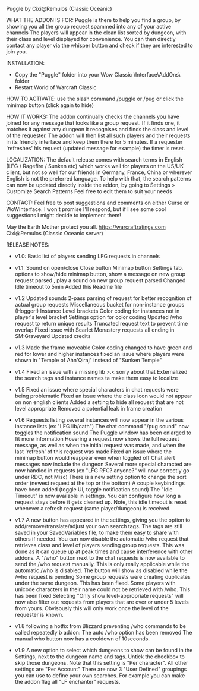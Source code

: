 Puggle
by Cixi@Remulos (Classic Oceanic)

WHAT THE ADDON IS FOR:
  Puggle is there to help you find a group, by showing you all the group request spammed into any of your active channels
  The players will appear in the clean list sorted by dungeon, with their class and level displayed for convenience.
  You can then directly contact any player via the whisper button and check if they are interested to join you. 

  
INSTALLATION:
  - Copy the "Puggle" folder into your Wow Classic \Interface\AddOns\ folder
  - Restart World of Warcraft Classic
 
  
HOW TO ACTIVATE:
  use the slash command /puggle or /pug
  or click the minimap button (click again to hide)
  
   
HOW IT WORKS:
  The addon continually checks the channels you have joined for any message that looks like a group request.
  If it finds one, it matches it against any dungeon it recognises and finds the class and level of the requester.
  The addon will then list all such players and their requests in its friendly interface and keep them there for 5 minutes.
  If a requester 'refreshes' his request (updated message for example) the timer is reset.
  
 
LOCALIZATION:
The default release comes with search terms in English (LFG / Ragefire / Sunken etc) which works well for players on the US/UK client, but not so well for our friends in Germany, France, China or wherever English is not the preferred language.
To help with that, the search patterns can now be updated directly inside the addon, by going to Settings > Customize Search Patterns
Feel free to edit them to suit your needs
    

CONTACT:
  Feel free to post suggestions and comments on either Curse or WoWInterface. 
  I won't promise I'll respond, but if I see some cool suggestions I might decide to implement them!
  
  May the Earth Mother protect you all.
  https://warcraftratings.com
  Cixi@Remulos (Classic Oceanic server)
  
  
RELEASE NOTES:
  - v1.0: 
    Basic list of players sending LFG requests in channels
	
  - v1.1: 
    Sound on open/close 
	Close button
	Minimap button
	Settings tab, options to show/hide minimap button, show a message on new group request parsed , play a sound on new group request parsed
	Changed Idle timeout to 5min
	Added this Readme file
	
  - v1.2
    Updated sounds
	2-pass parsing of request for better recognition of actual group requests
	Miscellaneous bucket for non-instance groups (Hogger!)
	Instance Level brackets
	Color coding for instances not in player's level bracket
	Settings option for color coding
	Updated /who request to return unique results
	Truncated request text to prevent time overlap
	Fixed issue with Scarlet Monastery requests all ending in SM:Graveyard
	Updated credits 
	
  - v1.3
    Made the frame moveable
	Color coding changed to have green and red for lower and higher instances
	fixed an issue where players were shown in "Temple of Ahn'Qiraj" instead of "Sunken Temple" 
	
  - v1.4 
    Fixed an issue with a missing lib  >.< sorry about that
	Externalized the search tags and instance names ta make them easy to localize
  
  - v1.5
	Fixed an issue where special characters in chat requests were being problematic
	Fixed an issue where the class icon would not appear on non english clients
	Added a setting to hide all request that are not level appropriate
	Removed a potential leak in frame creation
	
  - v1.6
    Requests listing several instances will now appear in the various instance lists (ex "LFG lib/cath")
	The chat command "/pug sound" now toggles the notification sound
	The Puggle window has been enlarged to fit more information
	Hovering a request now shows the full request message, as well as when the initial request was made, and when the last 'refresh' of this request was made
	Fixed an issue where the minimap button would reappear even when toggled off
	Chat alert messages now include the dungeon
	Several more special characted are now handled in requests (ex "LFG RFC? anyone?" will now correctly go under RDC, not Misc)
	There is a new setting option to change the sort order (newest request at the top or the bottom)
	A couple keybindings have been added (toggle UI, toggle notification sound)
	The "Idle Timeout" is now available in settings. You can configure how long a request stays before it gets cleaned up. Note, this idle timeout is reset whenever a refresh request (same player/dungeon) is received.

  - v1.7
     A new button has appeared in the settings, giving you the option to add/remove/translate/adjust your own search tags. 
	 The tags are still saved in your SavedVariables file, to make them easy to share with others if needed.
	 You can now disable the automatic /who request that retrieves class and level of players sending group requests. 
	 This was done as it can queue up at peak times and cause interference with other addons.
	 A "/who" button next to the chat requests is now available to send the /who request manually. This is only really applicable while the automatic /who is disabled. The button will show as disabled while the /who request is pending
	 Some group requests were creating duplicates under the same dungeon. This has been fixed.
	 Some players with unicode characters in their name could not be retrieved with /who. This has been fixed
	 Selecting "Only show level-appropriate requests" will now also filter out requests from players that are over or under 5 levels from yours. Obvisously this will only work once the level of the requester is known.
  
  - v1.8
	following a hotfix from Blizzard preventing /who commands to be called repeatedly b addon:
	The auto /who option has been removed
	The manual who button now has a cooldown of 10seconds.
	
  - v1.9
	A new option to select which dungeons to show can be found in the Settings, next to the dungeon name and tags. Untick the checkbox to skip those dungeons.
	Note that this setting is "Per character". All other settings are "Per Account"
	There are now 3 "User Defined" groupings you can use to define your own searches. For example you can make the addon flag all "LF enchanter" requests.


	